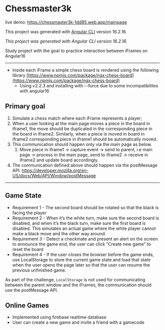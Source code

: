 # Chessmaster3k

live demo: https://chessmaster3k-1dd85.web.app/mainpage


This project was generated with [Angular CLI](https://github.com/angular/angular-cli) version 16.2.16.

_This project was generated with Angular CLI version 16.2.16._

Study project with the goal to practice interaction between iFrames on Angular16

---

- Inside each iFrame a simple chess board is rendered using the following library [https://www.npmjs.com/package/ngx-chess-board](https://www.npmjs.com/package/ngx-chess-board) 
  - Using v2.2.3 and installing with --force due to some incompatibilites with angular16

## Primary goal

1. Simulate a chess match where each iFrame represents a player;
2. When a user looking at the main page moves a piece in the board in iframe1, the move should be duplicated in the corresponding piece in the board in iframe2. Similarly, when a piece is moved in board in iframe2 corresponding piece in iframe1 should be automatically moved.
3. This communication should happen only via the main page as below.
   1. Move piece in iframe1 -> capture event -> send to parent, i.e main page -> process in the main page, send to iframe2 -> receive in iframe2 and update board accordingly.
4. The communication defined above should happen via the postMessage API: https://developer.mozilla.org/en-US/docs/Web/API/Window/postMessage

---

## Game State


- Requirement 1 - The second board should be rotated so that the black is facing the player
- Requirement 2 - When it’s the white turn, make sure the second board is disabled, and when it’s the black turn, make sure the first board is disabled. This simulates an actual game where the white player cannot make a black move and the other way around.
- Requirement 3 - Detect a checkmate and present an alert on the screen to announce the game end, the user can click “Create new game” to reset the board
- Requirement 4 - If the user closes the browser before the game ends, use LocalStorage to store the current game state and load that state when the user opens the page later so that the user can resume the previous unfinished game.

As part of the challenge, `LocalStorage` is not used for communicating between the parent window and the iFrames, the communication should use the postMessage API.

## Online Games

- Implemented using firebase realtime database
- User can create a new game and invite a friend with a gamecode